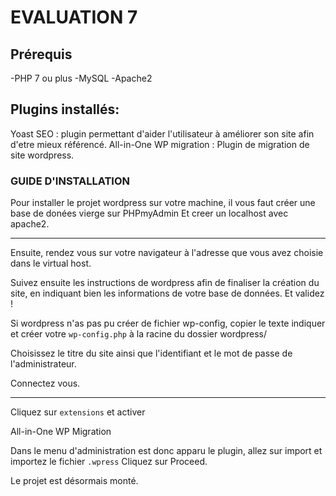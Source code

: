 # EVALUATION 7

## Prérequis

-PHP 7 ou plus
-MySQL
-Apache2

## Plugins installés:

Yoast SEO  : plugin permettant d'aider l'utilisateur à améliorer son site afin d'etre mieux référencé.
All-in-One WP migration : Plugin de migration de site wordpress.



### GUIDE D'INSTALLATION

Pour installer le projet wordpress sur votre machine, il vous faut créer une base de donées vierge sur PHPmyAdmin Et creer un localhost avec apache2.

***

Ensuite, rendez vous sur votre navigateur à l'adresse que vous avez choisie dans le virtual host.

Suivez ensuite les instructions de wordpress afin de finaliser la création du site, en indiquant bien les informations de votre base de données. Et validez !

Si wordpress n'as pas pu créer de fichier wp-config, copier le texte indiquer et créer votre `wp-config.php` à la racine du dossier wordpress/ 

Choisissez le titre du site ainsi que l'identifiant et le mot de passe de l'administrateur.


Connectez vous.

***

Cliquez sur `extensions` et activer 
<dt>All-in-One WP Migration</dt>

Dans le menu d'administration est donc apparu le plugin, allez sur import et importez le fichier `.wpress`
Cliquez sur Proceed.

Le projet est désormais monté. 

